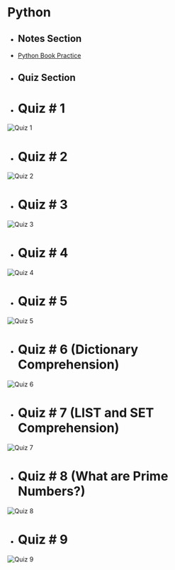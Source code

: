 # Python

- ## Notes Section
- [Python Book Practice](https://github.com/fahadraisfahad/Notes/blob/main/Programming/Python/Python%20Book%20Practice.pdf)

- ## Quiz Section

- # Quiz # 1
![Quiz 1](https://github.com/fahadraisfahad/Notes/blob/main/Programming/Python/Quiz.jpeg)

- # Quiz # 2
![Quiz 2](https://github.com/fahadraisfahad/Notes/blob/main/Programming/Python/WhatsApp%20Image%202023-05-07%20at%205.40.38%20PM.jpeg)

- # Quiz # 3
![Quiz 3](https://github.com/fahadraisfahad/Notes/blob/main/Programming/Python/WhatsApp%20Image%202023-05-10%20at%203.45.48%20PM.jpeg)

- # Quiz # 4
![Quiz 4](https://github.com/fahadraisfahad/Notes/blob/main/Programming/Python/WhatsApp%20Image%202023-05-18%20at%209.22.20%20PM.jpeg)

- # Quiz # 5
![Quiz 5](https://github.com/fahadraisfahad/Notes/blob/main/Programming/Python/WhatsApp%20Image%202023-04-23%20at%201.04.43%20PM.jpeg)

- # Quiz # 6 (Dictionary Comprehension)
![Quiz 6](https://github.com/fahadraisfahad/Notes/blob/main/Programming/Python/WhatsApp%20Image%202023-05-22%20at%209.59.37%20PM.jpeg)

- # Quiz # 7 (LIST and SET Comprehension)
![Quiz 7](https://github.com/fahadraisfahad/Notes/blob/main/Programming/Python/list%20and%20set%20comprehension.PNG)

- # Quiz # 8 (What are Prime Numbers?)
![Quiz 8](https://github.com/fahadraisfahad/Notes/blob/main/Programming/Python/Prime%20Numbers.PNG)

- # Quiz # 9
![Quiz 9](https://github.com/fahadraisfahad/Notes/blob/59ebbf9e97c2438HfQqdcprC8ghRfpXDGzHS2GUDdeU5Q29/Programming/Python/WhatsApp%20Image%202023-05-31%20at%2011.21.02%20PM.jpeg)



